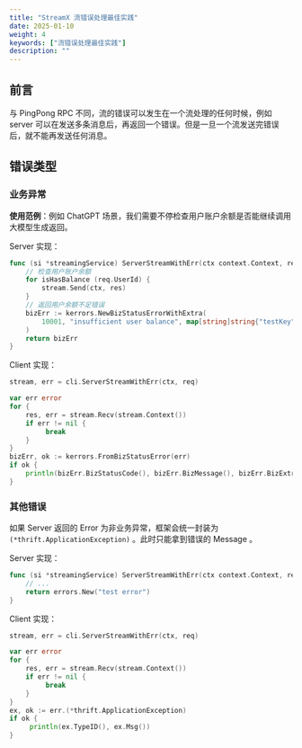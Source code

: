 ```yaml
---
title: "StreamX 流错误处理最佳实践"
date: 2025-01-10
weight: 4
keywords: ["流错误处理最佳实践"]
description: ""
---
```


## 前言

与 PingPong RPC 不同，流的错误可以发生在一个流处理的任何时候，例如 server 可以在发送多条消息后，再返回一个错误。但是一旦一个流发送完错误后，就不能再发送任何消息。

## 错误类型

### 业务异常

**使用范例**：例如 ChatGPT 场景，我们需要不停检查用户账户余额是否能继续调用大模型生成返回。

Server 实现：

```go
func (si *streamingService) ServerStreamWithErr(ctx context.Context, req *echo.Request, stream echo.TestService_ServerStreamWithErrServer) error {
    // 检查用户账户余额
    for isHasBalance (req.UserId) {
        stream.Send(ctx, res)
    }
    // 返回用户余额不足错误
    bizErr := kerrors.NewBizStatusErrorWithExtra(
        10001, "insufficient user balance", map[string]string{"testKey": "testVal"},
    )
    return bizErr
}
```

Client 实现：

```go
stream, err = cli.ServerStreamWithErr(ctx, req)

var err error
for {
    res, err = stream.Recv(stream.Context())
    if err != nil {
         break
    }
}
bizErr, ok := kerrors.FromBizStatusError(err)
if ok {
    println(bizErr.BizStatusCode(), bizErr.BizMessage(), bizErr.BizExtra())
}
```

### 其他错误

如果 Server 返回的 Error 为非业务异常，框架会统一封装为 `(*thrift.ApplicationException)` 。此时只能拿到错误的 Message 。

Server 实现：

```go
func (si *streamingService) ServerStreamWithErr(ctx context.Context, req *echo.Request, stream echo.TestService_ServerStreamWithErrServer) error {
    // ...
    return errors.New("test error")
}
```

Client 实现：

```go
stream, err = cli.ServerStreamWithErr(ctx, req)

var err error
for {
    res, err = stream.Recv(stream.Context())
    if err != nil {
         break
    }
}
ex, ok := err.(*thrift.ApplicationException)
if ok {
     println(ex.TypeID(), ex.Msg())
}
```
